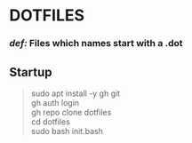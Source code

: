 # DOTFILES
### *def:* Files which names start with a .dot

## Startup
> sudo apt install -y gh git  
> gh auth login  
> gh repo clone dotfiles  
> cd dotfiles  
> sudo bash init.bash  

